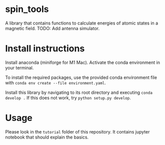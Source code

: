 # spin_tools
A library that contains functions to calculate energies of atomic states in a magnetic field.
TODO: Add antenna simulator.

# Install instructions
Install anaconda (miniforge for M1 Mac). Activate the conda environment in your terminal.

To install the required packages, use the provided conda environment file with
`conda env create --file environment.yaml`.

Install this library by navigating to its root directory and executing
`conda develop .`
If this does not work, try
`python setup.py develop`.

# Usage
Please look in the `tutorial` folder of this repository. It contains jupyter notebook that should explain the basics.